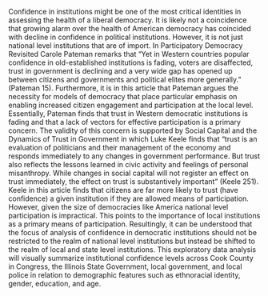 Confidence in institutions might be one of the most critical identities in assessing the health of a liberal democracy. It is likely not a coincidence that growing alarm over the health of American democracy has coincided with decline in confidence in political institutions. However, it is not just national level institutions that are of import. In Participatory Democracy Revisited Carole Pateman remarks that “Yet in Western countries popular confidence in old-established institutions is fading, voters are disaffected, trust in government is declining and a very wide gap has opened up between citizens and governments and political elites more generally.” (Pateman  15). Furthermore, it is in this article that Pateman argues the necessity for models of democracy that place particular emphasis on enabling increased citizen engagement and participation at the local level. Essentially, Pateman finds that trust in Western democratic institutions is fading and that a lack of vectors for effective participation is a primary concern. 
The validity of this concern is supported by Social Capital and the Dynamics of Trust in Government in which Luke Keele finds that “trust is an evaluation of politicians and their management of the economy and responds immediately to any changes in government performance. But trust also reflects the lessons learned in civic activity and feelings of personal misanthropy. While changes in social capital will not register an effect on trust immediately, the effect on trust is substantively important” (Keele 251). Keele in this article finds that citizens are far more likely to trust (have confidence) a given institution if they are allowed means of participation. 
However, given the size of democracies like America national level participation is impractical. This points to the importance of local institutions as a primary means of participation. Resultingly, it can be understood that the focus of analysis of confidence in democratic institutions should not be restricted to the realm of national level institutions but instead be shifted to the realm of local and state level institutions. 
This exploratory data analysis will visually summarize institutional confidence levels across Cook County in Congress, the Illinois State Government, local government, and local police in relation to demographic features such as ethnoracial identity, gender, education, and age.
